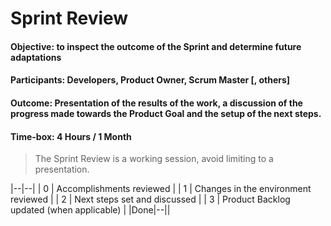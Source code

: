 # Sprint Review
#### Objective: to inspect the outcome of the Sprint and determine future adaptations
#### Participants: Developers, Product Owner, Scrum Master [, others]
#### Outcome: Presentation of the results of the work, a discussion of the progress made towards the Product Goal and the setup of the next steps. 
#### Time-box: 4 Hours / 1 Month

>The Sprint Review is a working session, avoid limiting to a presentation.

|--|--|
| 0 | Accomplishments reviewed |
| 1 | Changes in the environment reviewed |
| 2 | Next steps set and discussed |
| 3 | Product Backlog updated (when applicable) |
|Done|--||

